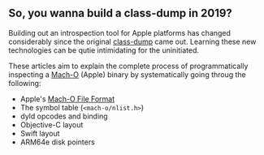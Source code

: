 ## So, you wanna build a class-dump in 2019?

Building out an introspection tool for Apple platforms has changed considerably since the original [class-dump](http://stevenygard.com/projects/class-dump/) came out. Learning these new technologies can be qutie intimidating for the uninitiated. 

These articles aim to explain the complete process of programmatically inspecting a [Mach-O](https://en.wikipedia.org/wiki/Mach-O) (Apple) binary by systematically going throug the following:

* Apple's [Mach-O File Format](https://en.wikipedia.org/wiki/Mach-O)
* The symbol table (`<mach-o/nlist.h>`)
* dyld opcodes and binding
* Objective-C layout
* Swift layout
* ARM64e disk pointers

<!-- 
You can use the [editor on GitHub](https://github.com/DerekSelander/dsdump/edit/master/docs/index.md) to maintain and preview the content for your website in Markdown files.

Whenever you commit to this repository, GitHub Pages will run [Jekyll](https://jekyllrb.com/) to rebuild the pages in your site, from the content in your Markdown files.

### Markdown

Markdown is a lightweight and easy-to-use syntax for styling your writing. It includes conventions for

```markdown
Syntax highlighted code block

# Header 1
## Header 2
### Header 3

- Bulleted
- List

1. Numbered
2. List

**Bold** and _Italic_ and `Code` text

[Link](url) and ![Image](src)
```

For more details see [GitHub Flavored Markdown](https://guides.github.com/features/mastering-markdown/).

### Jekyll Themes

Your Pages site will use the layout and styles from the Jekyll theme you have selected in your [repository settings](https://github.com/DerekSelander/dsdump/settings). The name of this theme is saved in the Jekyll `_config.yml` configuration file.

### Support or Contact

Having trouble with Pages? Check out our [documentation](https://help.github.com/categories/github-pages-basics/) or [contact support](https://github.com/contact) and we’ll help you sort it out.
 -->